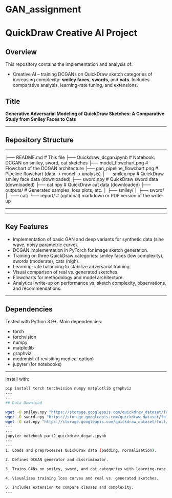 # GAN_assignment

# QuickDraw Creative AI Project

## Overview

This repository contains the implementation and analysis of:  
- Creative AI – training DCGANs on QuickDraw sketch categories of increasing complexity: **smiley faces**, **swords**, and **cats**. Includes comparative analysis, learning-rate tuning, and extensions.

## Title

**Generative Adversarial Modeling of QuickDraw Sketches: A Comparative Study from Smiley Faces to Cats**

---

## Repository Structure
---
├── README.md # This file
├── Quickdraw_dcgan.ipynb # Notebook: DCGAN on smiley, sword, cat sketches
├── model_flowchart.png # Flowchart of the DCGAN architecture
├── gan_pipeline_flowchart.png # Pipeline flowchart (data → model → analysis)
├── smiley.npy # QuickDraw smiley face data (downloaded)
├── sword.npy # QuickDraw sword data (downloaded)
├── cat.npy # QuickDraw cat data (downloaded)
├── outputs/ # Generated samples, loss plots, etc.
│ ├── smiley/
│ ├── sword/
│ └── cat/
└── report/ # (optional) markdown or PDF version of the write-up

---
---

## Key Features

- Implementation of basic GAN and deep variants for synthetic data (sine wave, noisy parametric curve).  
- DCGAN implementation in PyTorch for image sketch generation.  
- Training on three QuickDraw categories: smiley faces (low complexity), swords (moderate), cats (high).  
- Learning-rate balancing to stabilize adversarial training.  
- Visual comparison of real vs. generated sketches.  
- Flowcharts for methodology and model architecture.  
- Analytical write-up on performance vs. sketch complexity, observations, and recommendations.

---

## Dependencies

Tested with Python 3.9+. Main dependencies:

- torch  
- torchvision  
- numpy  
- matplotlib  
- graphviz  
- medmnist (if revisiting medical option)  
- jupyter (for notebooks)
---
Install with:

```bash
pip install torch torchvision numpy matplotlib graphviz
---
---
## Data Download

wget -O smiley.npy "https://storage.googleapis.com/quickdraw_dataset/full/numpy_bitmap/smiley%20face.npy"
wget -O sword.npy "https://storage.googleapis.com/quickdraw_dataset/full/numpy_bitmap/sword.npy"
wget -O cat.npy "https://storage.googleapis.com/quickdraw_dataset/full/numpy_bitmap/cat.npy"
---
---
jupyter notebook part2_quickdraw_dcgan.ipynb
---
---
1. Loads and preprocesses QuickDraw data (padding, normalization).

2. Defines DCGAN generator and discriminator.

3. Trains GANs on smiley, sword, and cat categories with learning-rate tuning.

4. Visualizes training loss curves and real vs. generated sketches.

5. Includes extension to compare classes and complexity.
---
